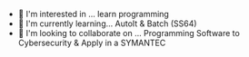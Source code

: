 - 👀 I'm interested in ... learn programming
- 🌱 I'm currently learning... AutoIt & Batch (SS64) 
- 💞️ I'm looking to collaborate on ... Programming Software to Cybersecurity & Apply in a SYMANTEC

<!---
Symantec1980/Symantec1980 is a ✨ special ✨ repository because its `README.md` (this file) appears on your GitHub profile.
You can click the Preview link to take a look at your changes.
--->
